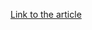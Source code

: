 [Link to the article](https://reflectiz.com/ico-fines-ticketmaster-uk-1-25-million-for-security-failures-a-lesson-to-be-learned/)
